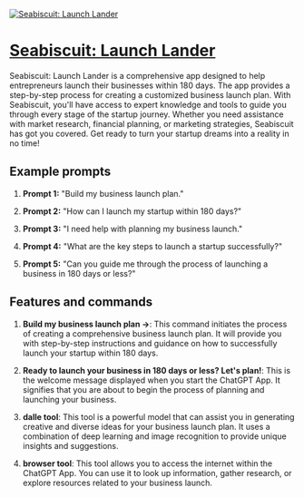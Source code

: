 [![Seabiscuit: Launch Lander](https://files.oaiusercontent.com/file-Xxuh6lc50uAIWd9d6TaEJqmO?se=2123-10-18T09%3A13%3A02Z&sp=r&sv=2021-08-06&sr=b&rscc=max-age%3D31536000%2C%20immutable&rscd=attachment%3B%20filename%3Dbdd1d6c1-d088-43f3-b755-132d69ef683b.png&sig=ZlMrOHx7lTpXXlvWy2W0jDtBVdTbBzAxawUOW9esNr8%3D)](https://chat.openai.com/g/g-t2p04OE3K-seabiscuit-launch-lander)

# [Seabiscuit: Launch Lander](https://chat.openai.com/g/g-t2p04OE3K-seabiscuit-launch-lander)

Seabiscuit: Launch Lander is a comprehensive app designed to help entrepreneurs launch their businesses within 180 days. The app provides a step-by-step process for creating a customized business launch plan. With Seabiscuit, you'll have access to expert knowledge and tools to guide you through every stage of the startup journey. Whether you need assistance with market research, financial planning, or marketing strategies, Seabiscuit has got you covered. Get ready to turn your startup dreams into a reality in no time!

## Example prompts

1. **Prompt 1:** "Build my business launch plan."

2. **Prompt 2:** "How can I launch my startup within 180 days?"

3. **Prompt 3:** "I need help with planning my business launch."

4. **Prompt 4:** "What are the key steps to launch a startup successfully?"

5. **Prompt 5:** "Can you guide me through the process of launching a business in 180 days or less?"


## Features and commands

1. **Build my business launch plan →**: This command initiates the process of creating a comprehensive business launch plan. It will provide you with step-by-step instructions and guidance on how to successfully launch your startup within 180 days.

2. **Ready to launch your business in 180 days or less? Let's plan!**: This is the welcome message displayed when you start the ChatGPT App. It signifies that you are about to begin the process of planning and launching your business.

3. **dalle tool**: This tool is a powerful model that can assist you in generating creative and diverse ideas for your business launch plan. It uses a combination of deep learning and image recognition to provide unique insights and suggestions.

4. **browser tool**: This tool allows you to access the internet within the ChatGPT App. You can use it to look up information, gather research, or explore resources related to your business launch.